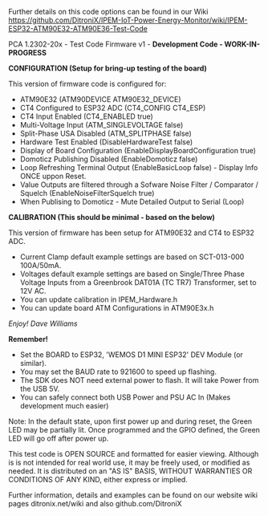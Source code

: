 
Further details on this code options can be found in our Wiki
https://github.com/DitroniX/IPEM-IoT-Power-Energy-Monitor/wiki/IPEM-ESP32-ATM90E32-ATM90E36-Test-Code

  PCA 1.2302-20x - Test Code Firmware v1 - **Development Code - WORK-IN-PROGRESS**
  
  **CONFIGURATION (Setup for bring-up testing of the board)**

  This version of firmware code is configured for:
  * ATM90E32 (ATM90DEVICE ATM90E32_DEVICE)
  * CT4 Configured to ESP32 ADC (CT4_CONFIG CT4_ESP)
  * CT4 Input Enabled (CT4_ENABLED true)
  * Multi-Voltage Input (ATM_SINGLEVOLTAGE false)
  * Split-Phase USA Disabled (ATM_SPLITPHASE false)
  * Hardware Test Enabled (DisableHardwareTest false)
  * Display of Board Configuration (EnableDisplayBoardConfiguration true)
  * Domoticz Publishing Disabled (EnableDomoticz false)
  * Loop Refreshing Terminal Output (EnableBasicLoop false) - Display Info ONCE uppon Reset.
  * Value Outputs are filtered through a Sofware Noise Filter / Comparator / Squelch (EnableNoiseFilterSquelch true)
  * When Publising to Domoticz - Mute Detailed Output to Serial (Loop)

  **CALIBRATION (This should be minimal - based on the below)**

  This version of firmware has been setup for ATM90E32 and CT4 to ESP32 ADC.
  * Current Clamp default example settings are based on SCT-013-000 100A/50mA.
  * Voltages default example settings are based on Single/Three Phase Voltage Inputs from a Greenbrook DAT01A (TC TR7) Transformer, set to 12V AC.
  * You can update calibration in IPEM_Hardware.h
  * You can update board ATM Configurations in ATM90E3x.h

  *Enjoy!  Dave Williams*

  **Remember!**
  * Set the BOARD to ESP32, 'WEMOS D1 MINI ESP32' DEV Module (or similar).
  * You may set the BAUD rate to 921600 to speed up flashing.
  * The SDK does NOT need external power to flash.  It will take Power from the USB 5V.
  * You can safely connect both USB Power and PSU AC In (Makes development much easier)

  Note: In the default state, upon first power up and during reset, the Green LED may be partially lit. Once programmed and the GPIO defined, the Green LED will go off after power up.

  This test code is OPEN SOURCE and formatted for easier viewing.  Although is is not intended for real world use, it may be freely used, or modified as needed.
  It is distributed on an "AS IS" BASIS, WITHOUT WARRANTIES OR CONDITIONS OF ANY KIND, either express or implied.

  Further information, details and examples can be found on our website wiki pages ditronix.net/wiki and also github.com/DitroniX
